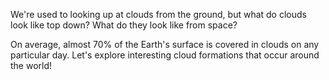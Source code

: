 We're used to looking up at clouds from the ground, but what do clouds look like top down? What do they look like from space?

On average, almost 70% of the Earth's surface is covered in clouds on any particular day. Let's explore interesting cloud formations that occur around the world!
